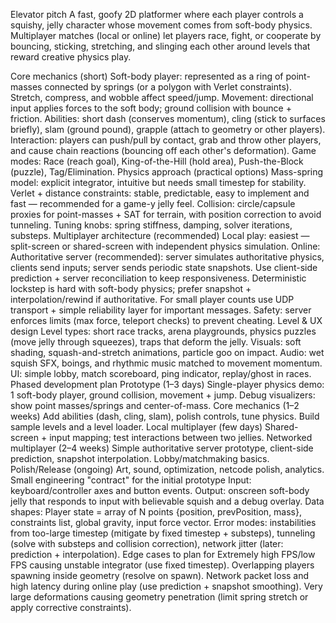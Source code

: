 Elevator pitch
A fast, goofy 2D platformer where each player controls a squishy, jelly character whose movement comes from soft-body physics. Multiplayer matches (local or online) let players race, fight, or cooperate by bouncing, sticking, stretching, and slinging each other around levels that reward creative physics play.

Core mechanics (short)
Soft-body player: represented as a ring of point-masses connected by springs (or a polygon with Verlet constraints). Stretch, compress, and wobble affect speed/jump.
Movement: directional input applies forces to the soft body; ground collision with bounce + friction.
Abilities: short dash (conserves momentum), cling (stick to surfaces briefly), slam (ground pound), grapple (attach to geometry or other players).
Interaction: players can push/pull by contact, grab and throw other players, and cause chain reactions (bouncing off each other's deformation).
Game modes: Race (reach goal), King-of-the-Hill (hold area), Push-the-Block (puzzle), Tag/Elimination.
Physics approach (practical options)
Mass-spring model: explicit integrator, intuitive but needs small timestep for stability.
Verlet + distance constraints: stable, predictable, easy to implement and fast — recommended for a game-y jelly feel.
Collision: circle/capsule proxies for point-masses + SAT for terrain, with position correction to avoid tunneling.
Tuning knobs: spring stiffness, damping, solver iterations, substeps.
Multiplayer architecture (recommended)
Local play: easiest — split-screen or shared-screen with independent physics simulation.
Online:
Authoritative server (recommended): server simulates authoritative physics, clients send inputs; server sends periodic state snapshots. Use client-side prediction + server reconciliation to keep responsiveness.
Deterministic lockstep is hard with soft-body physics; prefer snapshot + interpolation/rewind if authoritative.
For small player counts use UDP transport + simple reliability layer for important messages.
Safety: server enforces limits (max force, teleport checks) to prevent cheating.
Level & UX design
Level types: short race tracks, arena playgrounds, physics puzzles (move jelly through squeezes), traps that deform the jelly.
Visuals: soft shading, squash-and-stretch animations, particle goo on impact.
Audio: wet squish SFX, boings, and rhythmic music matched to movement momentum.
UI: simple lobby, match scoreboard, ping indicator, replay/ghost in races.
Phased development plan
Prototype (1–3 days)
Single-player physics demo: 1 soft-body player, ground collision, movement + jump.
Debug visualizers: show point masses/springs and center-of-mass.
Core mechanics (1–2 weeks)
Add abilities (dash, cling, slam), polish controls, tune physics.
Build sample levels and a level loader.
Local multiplayer (few days)
Shared-screen + input mapping; test interactions between two jellies.
Networked multiplayer (2–4 weeks)
Simple authoritative server prototype, client-side prediction, snapshot interpolation.
Lobby/matchmaking basics.
Polish/Release (ongoing)
Art, sound, optimization, netcode polish, analytics.
Small engineering "contract" for the initial prototype
Input: keyboard/controller axes and button events.
Output: onscreen soft-body jelly that responds to input with believable squish and a debug overlay.
Data shapes: Player state = array of N points {position, prevPosition, mass}, constraints list, global gravity, input force vector.
Error modes: instabilities from too-large timestep (mitigate by fixed timestep + substeps), tunneling (solve with substeps and collision correction), network jitter (later: prediction + interpolation).
Edge cases to plan for
Extremely high FPS/low FPS causing unstable integrator (use fixed timestep).
Overlapping players spawning inside geometry (resolve on spawn).
Network packet loss and high latency during online play (use prediction + snapshot smoothing).
Very large deformations causing geometry penetration (limit spring stretch or apply corrective constraints).